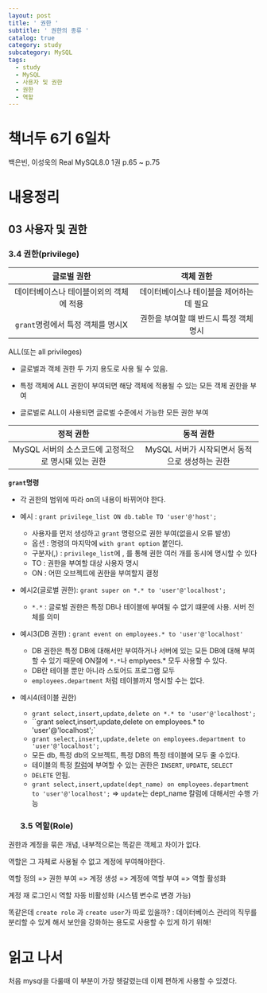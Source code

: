 ```yaml
---
layout: post
title: ' 권한 '
subtitle: ' 권한의 종류 '
catalog: true
category: study
subcategory: MySQL
tags:
  - study
  - MySQL
  - 사용자 및 권한
  - 권한
  - 역할
---
```


# 책너두 6기 6일차

백은빈, 이성욱의 Real MySQL8.0 1권 p.65 ~ p.75

# 내용정리

## 03 사용자 및 권한

### 3.4 권한(privilege)

|               글로벌 권한               |                객체 권한                |
| :-------------------------------------: | :-------------------------------------: |
| 데이터베이스나 테이블이외의 객체에 적용 | 데이터베이스나 테이블을 제어하는데 필요 |
|    `grant`명령에서 특정 객체를 명시X    | 권한을 부여할 떄 반드시 특정 객체 명시  |

ALL(또는 all privileges)

- 글로벌과 객체 권한 두 가지 용도로 사용 될 수 있음.

- 특정 객체에 ALL 권한이 부여되면 해당 객체에 적용될 수 있는 모든 객체 권한을 부여
- 글로벌로 ALL이 사용되면 글로벌 수준에서 가능한 모든 권한 부여

|                      정적 권한                      |                   동적 권한                    |
| :-------------------------------------------------: | :--------------------------------------------: |
| MySQL 서버의 소스코드에 고정적으로 명시돼 있는 권한 | MySQL 서버가 시작되면서 동적으로 생성하는 권한 |

**`grant`명령**

- 각 권한의 범위에 따라 on의 내용이 바뀌어야 한다.

- 예시 : `grant privilege_list ON db.table TO 'user'@'host';`

  - 사용자를 먼저 생성하고 `grant` 명령으로 권한 부여(없을시 오류 발생)
  - 옵션 : 명령의 마지막에 `with grant option` 붙인다.
  - 구분자(,) : `privilege_list`에 , 를 통해 권한 여러 개를 동시에 명시할 수 있다
  - TO : 권한을 부여할 대상 사용자 명시
  - ON : 어떤 오브젝트에 권한을 부여할지 결정

- 예시2(글로벌 권한): `grant super on *.* to 'user'@'localhost';`
  - `*.*` : 글로벌 권한은 특정 DB나 테이블에 부여될 수 없기 떄문에 사용. 서버 전체를 의미
- 예시3(DB 권한) : `grant event on employees.* to 'user'@'localhost'`

  - DB 권한은 특정 DB에 대해서만 부여하거나 서버에 있는 모든 DB에 대해 부여할 수 있기 때문에 ON절에 `*.*`나 emplyees.\* 모두 사용할 수 있다.
  - DB란 테이블 뿐만 아니라 스토어드 프로그램 모두
  - `employees.department` 처럼 테이블까지 명시할 수는 없다.

- 예시4(테이블 권한)

  - `grant select,insert,update,delete on *.* to 'user'@'localhost';`
  - ``grant select,insert,update,delete on employees.* to 'user'@'localhost';`
  - `grant select,insert,update,delete on employees.department to 'user'@'localhost';`
  - 모든 db, 특정 db의 오브젝트, 특정 DB의 특정 테이블에 모두 줄 수있다.
  - 테이블의 특정 <u>칼럼</u>에 부여할 수 있는 권한은 `INSERT`, `UPDATE`, `SELECT`
  - `DELETE` 안됨.
  - `grant select,insert,update(dept_name) on employees.department to 'user'@'localhost';` => `update`는 dept_name 칼럼에 대해서만 수행 가능

  ### 3.5 역할(Role)

권한과 계정을 묶은 개념, 내부적으로는 똑같은 객체고 차이가 없다.

역할은 그 자체로 사용될 수 없고 계정에 부여해야한다.

역할 정의 => 권한 부여 => 계정 생성 => 계정에 역할 부여 => 역할 활성화

계정 재 로그인시 역할 자동 비활성화 (시스템 변수로 변경 가능)

똑같은데 `create role` 과 `create user`가 따로 있을까? : 데이터베이스 관리의 직무를 분리할 수 있게 해서 보안을 강화하는 용도로 사용할 수 있게 하기 위해!

# 읽고 나서

처음 mysql을 다룰때 이 부분이 가장 헷갈렸는데 이제 편하게 사용할 수 있겠다.
